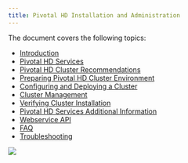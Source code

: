 ```yaml
---
title: Pivotal HD Installation and Administration
---
```


The document covers the following topics:

* [Introduction](pivotal-hd/introduction.html)
* [Pivotal HD Services](pivotal-hd/pivotal-hd-services.html)
* [Pivotal HD Cluster Recommendations](pivotal-hd/pivotal-hd-cluster-recommendations.html)
* [Preparing Pivotal HD Cluster Environment](pivotal-hd/preparing-pivotal-hd-cluster.html)
* [Configuring and Deploying a Cluster](pivotal-hd/configure-deploy-cluster.html)
* [Cluster Management](pivotal-hd/cluster-management.html)
* [Verifying Cluster Installation](pivotal-hd/verify-cluster-installation.html)
* [Pivotal HD Services Additional Information](pivotal-hd/pivotal-hd-services-additional.html)
* [Webservice API](pivotal-hd/webservice-api.html)
* [FAQ](pivotal-hd/faq.html)
* [Troubleshooting](pivotal-hd/trouble-shooting.html)

![](/images/pivotal-hd/pivotal-install-main.png)
